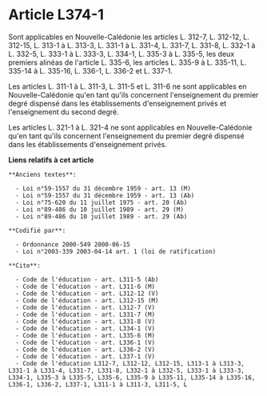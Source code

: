 # Article L374-1

Sont applicables en Nouvelle-Calédonie les articles L. 312-7, L. 312-12, L. 312-15, L. 313-1 à L. 313-3, L. 331-1 à L. 331-4,
L. 331-7, L. 331-8, L. 332-1 à L. 332-5, L. 333-1 à L. 333-3, L. 334-1, L. 335-3 à L. 335-5, les deux premiers alinéas de
l'article L. 335-6, les articles L. 335-9 à L. 335-11, L. 335-14 à L. 335-16, L. 336-1, L. 336-2 et L. 337-1.

Les articles L. 311-1 à L. 311-3, L. 311-5 et L. 311-6 ne sont applicables en Nouvelle-Calédonie qu'en tant qu'ils concernent
l'enseignement du premier degré dispensé dans les établissements d'enseignement privés et l'enseignement du second degré.

Les articles L. 321-1 à L. 321-4 ne sont applicables en Nouvelle-Calédonie qu'en tant qu'ils concernent l'enseignement du
premier degré dispensé dans les établissements d'enseignement privés.

**Liens relatifs à cet article**

	**Anciens textes**:

	  - Loi n°59-1557 du 31 décembre 1959 - art. 13 (M)
	  - Loi n°59-1557 du 31 décembre 1959 - art. 13 (Ab)
	  - Loi n°75-620 du 11 juillet 1975 - art. 20 (Ab)
	  - Loi n°89-486 du 10 juillet 1989 - art. 29 (M)
	  - Loi n°89-486 du 10 juillet 1989 - art. 29 (Ab)

	**Codifié par**:

	  - Ordonnance 2000-549 2000-06-15
	  - Loi n°2003-339 2003-04-14 art. 1 (loi de ratification)

	**Cite**:

	  - Code de l'éducation - art. L311-5 (Ab)
	  - Code de l'éducation - art. L311-6 (M)
	  - Code de l'éducation - art. L312-12 (V)
	  - Code de l'éducation - art. L312-15 (M)
	  - Code de l'éducation - art. L312-7 (V)
	  - Code de l'éducation - art. L331-7 (M)
	  - Code de l'éducation - art. L331-8 (V)
	  - Code de l'éducation - art. L334-1 (V)
	  - Code de l'éducation - art. L335-6 (M)
	  - Code de l'éducation - art. L336-1 (V)
	  - Code de l'éducation - art. L336-2 (V)
	  - Code de l'éducation - art. L337-1 (V)
	  - Code de l'éducation L312-7, L312-12, L312-15, L313-1 à L313-3, L331-1 à L331-4, L331-7, L331-8, L332-1 à L332-5, L333-1 à L333-3, L334-1, L335-3 à L335-5, L335-6, L335-9 à L335-11, L335-14 à L335-16, L336-1, L336-2, L337-1, L311-1 à L311-3, L311-5, L
